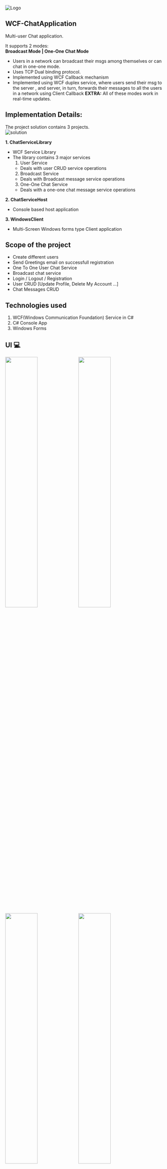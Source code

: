 ![Logo](https://user-images.githubusercontent.com/48133426/108637853-81771d80-74b2-11eb-8bca-c891660e59a6.jpg)

## WCF-ChatApplication
Multi-user Chat application.

It supports 2 modes: <br>
**Broadcast Mode  | One-One Chat Mode** <br> 
- Users in a network can broadcast their msgs among themselves or can chat in one-one mode. 
- Uses TCP Dual binding protocol. 
- Implemented using WCF Callback mechanism
- Implemented using WCF duplex service, where users send their msg to the server , and server, in turn, forwards their messages to all the users in a network using Client Callback
**EXTRA:** All of these modes work in real-time updates.

## Implementation Details:
The project solution contains 3 projects. <br>
![solution](https://user-images.githubusercontent.com/48133426/108638225-2d6d3880-74b4-11eb-8047-b4096ec9089f.jpg)

**1. ChatServiceLibrary** 
  - WCF Service Library 
  - The library contains 3 major services
    1. User Service
    - Deals with user CRUD service operations
    2. Broadcast Service
    - Deals with Broadcast message service operations
    3. One-One Chat Service
    - Deals with a one-one chat message service operations

**2. ChatServiceHost** 
- Console based host application

**3. WindowsClient**
- Multi-Screen Windows forms type Client application


## Scope of the project
- Create different users
- Send Greetings email on successfull registration
- One To One User Chat Service
- Broadcast chat service
- Login / Logout / Registration
- User CRUD [Update Profile, Delete My Account ...]
- Chat Messages CRUD

## Technologies used
1. WCF(Windows Communication Foundation) Service in C#
2. C# Console App
3. Windows Forms

## UI 💻
<img src="https://user-images.githubusercontent.com/48133426/108638536-d5373600-74b5-11eb-96e6-5a6ed4ad6f55.jpg" width="45%"></img> <img src="https://user-images.githubusercontent.com/48133426/108638542-d7999000-74b5-11eb-82d8-1340aa6cd97d.jpg" width="45%"></img> <img src="https://user-images.githubusercontent.com/48133426/108638553-dcf6da80-74b5-11eb-8ec1-7626d4866e18.jpg" width="45%"></img> <img src="https://user-images.githubusercontent.com/48133426/108638559-dff1cb00-74b5-11eb-997c-b4aae27dacb2.jpg" width="45%"></img> <img src="https://user-images.githubusercontent.com/48133426/108638563-e4b67f00-74b5-11eb-9442-c937cad2a4db.png" width="45%"></img> <img src="https://user-images.githubusercontent.com/48133426/108638566-e718d900-74b5-11eb-9498-8e9d1c7e1a91.png" width="45%"></img> 

## Live Demo
[Visit Demo](http://bit.ly/soc_project_demo) <br>
[Presentation_Doc](http://bit.ly/soc_project_demo_doc)

---------

```javascript

if (youEnjoyed) {
    starThisRepository();
}

```

-----------

## Thank You
- Author : [Nevil Parmar](https://nevilparmar.me)
